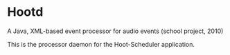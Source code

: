 # Hootd
A Java, XML-based event processor for audio events (school project, 2010)

This is the processor daemon for the Hoot-Scheduler application.
